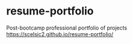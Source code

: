# resume-portfolio
Post-bootcamp professional portfolio of projects
https://scelsic2.github.io/resume-portfolio/
